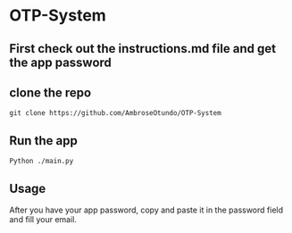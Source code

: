 # OTP-System

## First check out the instructions.md file and get the app password 
## clone the repo
```
git clone https://github.com/AmbroseOtundo/OTP-System
```
## Run the app
```
Python ./main.py
```
## Usage
After you have your app password, copy and paste it in the password field and fill your email.

## 
